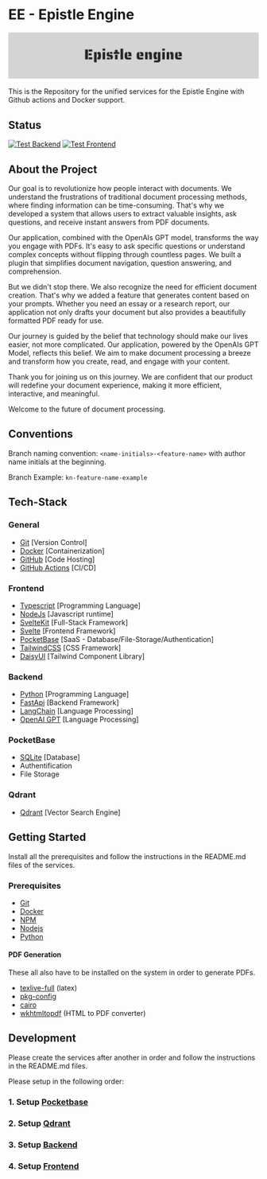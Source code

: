 # EE - Epistle Engine

![Banner Image](/readme-screenshot.jpg)

This is the Repository for the unified services for the Epistle Engine with Github actions and Docker support.

## Status

[![Test Backend](https://github.com/kamyabnazari/epistle-engine/actions/workflows/test-backend.yml/badge.svg)](https://github.com/kamyabnazari/epistle-engine/actions/workflows/test-backend.yml)
[![Test Frontend](https://github.com/kamyabnazari/epistle-engine/actions/workflows/test-frontend.yml/badge.svg)](https://github.com/kamyabnazari/epistle-engine/actions/workflows/test-frontend.yml)

## About the Project

Our goal is to revolutionize how people interact with documents. We understand the frustrations of traditional document processing methods, where finding information can be time-consuming. That's why we developed a system that allows users to extract valuable insights, ask questions, and receive instant answers from PDF documents.

Our application, combined with the OpenAIs GPT model, transforms the way you engage with PDFs. It's easy to ask specific questions or understand complex concepts without flipping through countless pages. We built a plugin that simplifies document navigation, question answering, and comprehension.

But we didn't stop there. We also recognize the need for efficient document creation. That's why we added a feature that generates content based on your prompts. Whether you need an essay or a research report, our application not only drafts your document but also provides a beautifully formatted PDF ready for use.

Our journey is guided by the belief that technology should make our lives easier, not more complicated. Our application, powered by the OpenAIs GPT Model, reflects this belief. We aim to make document processing a breeze and transform how you create, read, and engage with your content.

Thank you for joining us on this journey. We are confident that our product will redefine your document experience, making it more efficient, interactive, and meaningful.

Welcome to the future of document processing.

## Conventions

Branch naming convention: `<name-initials>-<feature-name>` with author name initials at the beginning.

Branch Example: `kn-feature-name-example`

## Tech-Stack

### General

- [Git](https://git-scm.com) [Version Control]
- [Docker](https://www.docker.com/get-started) [Containerization]
- [GitHub](https://github.com/) [Code Hosting]
- [GitHub Actions](https://github.com/features/actions) [CI/CD]

### Frontend

- [Typescript](https://www.typescriptlang.org/) [Programming Language]
- [NodeJs](https://nodejs.org) [Javascript runtime]
- [SvelteKit](https://kit.svelte.dev/) [Full-Stack Framework]
- [Svelte](https://svelte.dev/) [Frontend Framework]
- [PocketBase](https://www.pocketbase.io/) [SaaS - Database/File-Storage/Authentication]
- [TailwindCSS](https://tailwindcss.com/) [CSS Framework]
- [DaisyUI](https://daisyui.com/) [Tailwind Component Library]

### Backend

- [Python](https://www.python.org/downloads/) [Programming Language]
- [FastApi](https://fastapi.tiangolo.com/) [Backend Framework]
- [LangChain](https://langchain.io/) [Language Processing]
- [OpenAI GPT](https://openai.com/) [Language Processing]

### PocketBase

- [SQLite](https://www.sqlite.org/index.html) [Database]
- Authentification
- File Storage

### Qdrant

- [Qdrant](https://qdrant.io/) [Vector Search Engine]

## Getting Started

Install all the prerequisites and follow the instructions in the README.md files of the services.

### Prerequisites

- [Git](https://git-scm.com/downloads)
- [Docker](https://www.docker.com/get-started)
- [NPM](https://www.npmjs.com/)
- [Nodejs](https://nodejs.org)
- [Python](https://www.python.org/downloads/)

#### PDF Generation

These all also have to be installed on the system in order to generate PDFs.

- [texlive-full](https://www.tug.org/texlive/acquire-netinstall.html) (latex)
- [pkg-config](https://www.freedesktop.org/wiki/Software/pkg-config/)
- [cairo](https://cairographics.org/download/)
- [wkhtmltopdf](https://wkhtmltopdf.org/downloads.html) (HTML to PDF converter)

## Development

Please create the services after another in order and follow the instructions in the README.md files.

Please setup in the following order:

### 1. Setup [Pocketbase](pocketbase/README.md)

### 2. Setup [Qdrant](qdrant/README.md)

### 3. Setup [Backend](backend/README.md)

### 4. Setup [Frontend](frontend/README.md)
